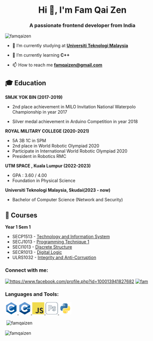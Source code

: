 
<h1 align="center">Hi 👋, I'm Fam Qai Zen</h1>
<h3 align="center">A passionate frontend developer from India</h3>

<p align="left"> <img src="https://komarev.com/ghpvc/?username=famqaizen&label=Profile%20views&color=0e75b6&style=flat" alt="famqaizen" /> </p>

- 🔭 I’m currently studying at [**Universiti Teknologi Malaysia**](https://www.utm.my/)

- 🌱 I’m currently learning **C++**

- 📫 How to reach me **famqaizen@gmail.com**

<h2>🎓 Education </h2>
<b>SMJK YOK BIN (2017-2019)</b><br>

- 2nd place achievement in MILO Invitation National Waterpolo Championship in year 2017


- Silver medal achievement in Arduino Competition in year 2018

<b>ROYAL MILITARY COLLEGE (2020-2021)</b><br>
*  5A 3B 1C in SPM
*  2nd place in World Robotic Olympiad 2020
*  Participate in International World Robotic Olympiad 2020
*  President in Robotics RMC

<b>UTM SPACE , Kuala Lumpur (2022-2023)</b>
* GPA : 3.60 / 4.00
* Foundation in Physical Science

<b>Universiti Teknologi Malaysia, Skudai(2023 - now) </b>
* Bachelor of Computer Science (Network and Security)

<h2>🌱 Courses </h2>

**Year 1 Sem 1**
* SECP1513 - [Technology and Information System](https://github.com/FamQaiZen/Technology-and-Information-System)
* SECJ1013 - [Programming Technique 1](https://github.com/FamQaiZen/Programming-Technique)
* SECI1013 - [Discrete Structure](https://github.com/FamQaiZen/Discrete-Structure-)
* SECR1013 - [Digital Logic](https://github.com/FamQaiZen/Digital-Logic)
* ULRS1032 - [Integrity and Anti-Corruption](https://github.com/FamQaiZen/Integrity-and-Anti-Corruption-)



<h3 align="left">Connect with me:</h3>
<p align="left">
<a href="https://fb.com/profile.php?id=100013941827682" target="blank"><img align="center" src="https://raw.githubusercontent.com/rahuldkjain/github-profile-readme-generator/master/src/images/icons/Social/facebook.svg" alt="https://www.facebook.com/profile.php?id=100013941827682" height="30" width="40" /></a>
<a href="https://instagram.com/fam_qai_zen/" target="blank"><img align="center" src="https://raw.githubusercontent.com/rahuldkjain/github-profile-readme-generator/master/src/images/icons/Social/instagram.svg" alt="fam" height="30" width="40" /></a>
</p>

<h3 align="left">Languages and Tools:</h3>
<p align="left"> <a href="https://www.cprogramming.com/" target="_blank" rel="noreferrer"> <img src="https://raw.githubusercontent.com/devicons/devicon/master/icons/c/c-original.svg" alt="c" width="40" height="40"/> </a> <a href="https://www.w3schools.com/cpp/" target="_blank" rel="noreferrer"> <img src="https://raw.githubusercontent.com/devicons/devicon/master/icons/cplusplus/cplusplus-original.svg" alt="cplusplus" width="40" height="40"/> </a> <a href="https://developer.mozilla.org/en-US/docs/Web/JavaScript" target="_blank" rel="noreferrer"> <img src="https://raw.githubusercontent.com/devicons/devicon/master/icons/javascript/javascript-original.svg" alt="javascript" width="40" height="40"/> </a> <a href="https://www.photoshop.com/en" target="_blank" rel="noreferrer"> <img src="https://raw.githubusercontent.com/devicons/devicon/master/icons/photoshop/photoshop-line.svg" alt="photoshop" width="40" height="40"/> </a> <a href="https://www.python.org" target="_blank" rel="noreferrer"> <img src="https://raw.githubusercontent.com/devicons/devicon/master/icons/python/python-original.svg" alt="python" width="40" height="40"/> </a> </p>


<p>&nbsp;<img align="center" src="https://github-readme-stats.vercel.app/api?username=famqaizen&show_icons=true&locale=en" alt="famqaizen" /></p>

<p><img align="center" src="https://github-readme-streak-stats.herokuapp.com/?user=famqaizen&" alt="famqaizen" /></p>

